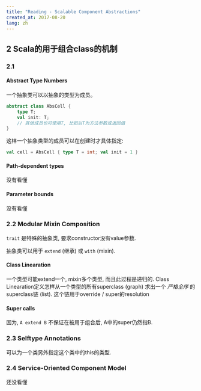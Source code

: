 ```yaml
---
title: "Reading - Scalable Component Abstractions"
created_at: 2017-08-20
lang: zh
---
```


## 2 Scala的用于组合class的机制

### 2.1

#### Abstract Type Numbers

一个抽象类可以以抽象的类型为成员。

```scala
abstract class AbsCell {
    type T;
    val init: T;
    // 其他成员也可使用T, 比如以T为方法参数或返回值
}
```

这样一个抽象类型的成员可以在创建时才具体指定:

```scala
val cell = AbsCell { type T = int; val init = 1 }
```

#### Path-dependent types

没有看懂

#### Parameter bounds

没有看懂

### 2.2 Modular Mixin Composition

`trait` 是特殊的抽象类, 要求constructor没有value参数.

抽象类可以用于 `extend` (继承) 或 `with` (mixin).

#### Class Linearation

一个类型可能extend一个, mixin多个类型, 而且此过程是递归的.
Class Linearation定义怎样从一个类型的所有superclass (graph) 求出一个 *严格全序* 的superclass链 (list).
这个链用于override / super的resolution

#### Super calls

因为, `A extend B` 不保证在被用于组合后, A中的super仍然指B.

### 2.3 Selftype Annotations

可以为一个类另外指定这个类中的this的类型.

### 2.4 Service-Oriented Component Model

还没看懂

